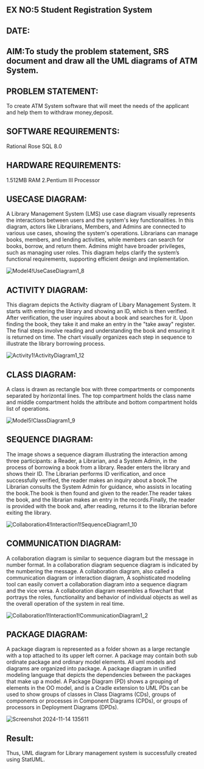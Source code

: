 ## EX NO:5 Student Registration System
## DATE:
## AIM:To study the problem statement, SRS document and draw all the UML diagrams of ATM System.
## PROBLEM STATEMENT:
To create ATM System software that will meet the needs of the applicant and help them to withdraw money,deposit.
## SOFTWARE REQUIREMENTS:
Rational Rose
SQL 8.0
## HARDWARE REQUIREMENTS:
1.512MB RAM
2.Pentium III Processor
## USECASE DIAGRAM:
A Library Management System (LMS) use case diagram visually represents the interactions between users and the system's key functionalities. In this diagram, actors like Librarians, Members, and Admins are connected to various use cases, showing the system's operations. Librarians can manage books, members, and lending activities, while members can search for books, borrow, and return them. Admins might have broader privileges, such as managing user roles. This diagram helps clarify the system’s functional requirements, supporting efficient design and implementation. 

![Model4!UseCaseDiagram1_8](https://github.com/user-attachments/assets/2248a7f1-db22-4563-af05-3b5f8f9a2450)

## ACTIVITY DIAGRAM:
This diagram depicts the Activity diagram of Libary Management System. It starts with entering the library and showing an ID, which is then verified. After verification, the user inquires about a book and searches for it. Upon finding the book, they take it and make an entry in the "take away" register. The final steps involve reading and understanding the book and ensuring it is returned on time. The chart visually organizes each step in sequence to illustrate the library borrowing process.

![Activity1!ActivityDiagram1_12](https://github.com/user-attachments/assets/fa81543a-b86c-4dfc-8526-90c22fd83a1a)


## CLASS DIAGRAM:
A class is drawn as rectangle box with three compartments or components separated by horizontal lines. The top compartment holds the class name and middle compartment holds the attribute and bottom compartment holds list of operations.

![Model5!ClassDiagram1_9](https://github.com/user-attachments/assets/93fc6d0b-59f6-42ec-8bd4-74f45f21df14)

## SEQUENCE DIAGRAM:
The image shows a sequence diagram illustrating the interaction among three participants: a Reader, a Librarian, and a System Admin, in the process of borrowing a book from a library.
Reader enters the library and shows their ID. The Librarian performs ID verification, and once successfully verified, the reader makes an inquiry about a book.The Librarian consults the System Admin for guidance, who assists in locating the book.The book is then found and given to the reader.The reader takes the book, and the librarian makes an entry in the records.Finally, the reader is provided with the book and, after reading, returns it to the librarian before exiting the library.

![Collaboration4!Interaction1!SequenceDiagram1_10](https://github.com/user-attachments/assets/6b5501fd-ce62-4c78-bdba-5c4a6c5ce048)


## COMMUNICATION DIAGRAM:
A collaboration diagram is similar to sequence diagram but the message in number format. In a collaboration diagram sequence diagram is indicated by the numbering the message. A collaboration diagram, also called a communication diagram or interaction diagram, A sophisticated modeling tool can easily convert a collaboration diagram into a sequence diagram and the vice versa. A collaboration diagram resembles a flowchart that portrays the roles, functionality and behavior of individual objects as well as the overall operation of the system in real time.

![Collaboration1!Interaction1!CommunicationDiagram1_2](https://github.com/user-attachments/assets/525173e5-e936-4745-9956-c536db7d4070)

## PACKAGE DIAGRAM:
A package diagram is represented as a folder shown as a large rectangle with a top attached to its upper left corner. A package may contain both sub ordinate package and ordinary model elements. All uml models and diagrams are organized into package. A package diagram in unified modeling language that depicts the dependencies between the packages that make up a model. A Package Diagram (PD) shows a grouping of elements in the OO model, and is a Cradle extension to UML PDs can be used to show groups of classes in Class Diagrams (CDs), groups of components or processes in Component Diagrams (CPDs), or groups of processors in Deployment Diagrams (DPDs).

![Screenshot 2024-11-14 135611](https://github.com/user-attachments/assets/f897fe23-e0fd-4630-ae95-67712deb00d7)


## Result:
Thus, UML diagram for Library management system is successfully created using StatUML.

